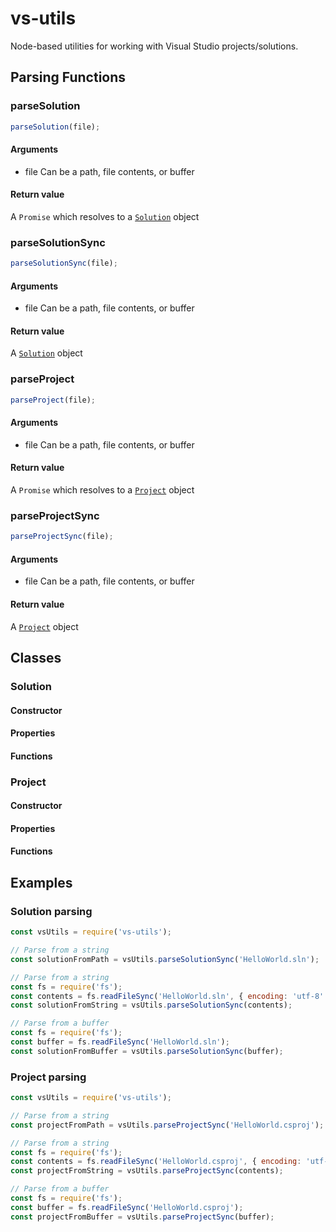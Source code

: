 # vs-utils
Node-based utilities for working with Visual Studio projects/solutions.

## Parsing Functions
### parseSolution
```js
parseSolution(file);
```

#### Arguments
- file
Can be a path, file contents, or buffer

#### Return value
A `Promise` which resolves to a [`Solution`](#solution) object


### parseSolutionSync
```js
parseSolutionSync(file);
```

#### Arguments
- file
Can be a path, file contents, or buffer

#### Return value
A [`Solution`](#solution) object



### parseProject
```js
parseProject(file);
```

#### Arguments
- file
Can be a path, file contents, or buffer

#### Return value
A `Promise` which resolves to a [`Project`](#project) object


### parseProjectSync
```js
parseProjectSync(file);
```

#### Arguments
- file
Can be a path, file contents, or buffer

#### Return value
A [`Project`](#project) object



## Classes

### Solution
#### Constructor
#### Properties
#### Functions

### Project
#### Constructor
#### Properties
#### Functions



## Examples
### Solution parsing
```js
const vsUtils = require('vs-utils');

// Parse from a string
const solutionFromPath = vsUtils.parseSolutionSync('HelloWorld.sln');

// Parse from a string
const fs = require('fs');
const contents = fs.readFileSync('HelloWorld.sln', { encoding: 'utf-8' });
const solutionFromString = vsUtils.parseSolutionSync(contents);

// Parse from a buffer
const fs = require('fs');
const buffer = fs.readFileSync('HelloWorld.sln');
const solutionFromBuffer = vsUtils.parseSolutionSync(buffer);
```

### Project parsing
```js
const vsUtils = require('vs-utils');

// Parse from a string
const projectFromPath = vsUtils.parseProjectSync('HelloWorld.csproj');

// Parse from a string
const fs = require('fs');
const contents = fs.readFileSync('HelloWorld.csproj', { encoding: 'utf-8' });
const projectFromString = vsUtils.parseProjectSync(contents);

// Parse from a buffer
const fs = require('fs');
const buffer = fs.readFileSync('HelloWorld.csproj');
const projectFromBuffer = vsUtils.parseProjectSync(buffer);
```